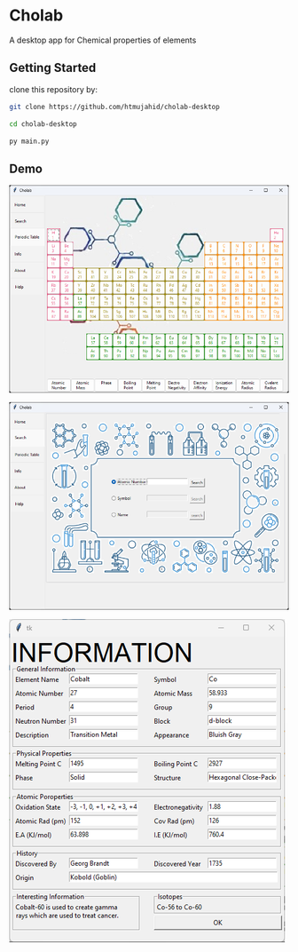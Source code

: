 # Cholab

A desktop app for Chemical properties of elements

## Getting Started

clone this repository by:

```bash
git clone https://github.com/htmujahid/cholab-desktop
```

```bash
cd cholab-desktop
```

```bash
py main.py
```

## Demo

![Periodic Table](./demo/periodic.png)

![Search](./demo/search.png)

![Information](./demo/information.png)
